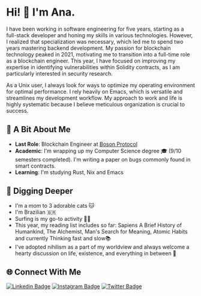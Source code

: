 # Hi! 👋 I'm Ana.

I have been working in software engineering for five years, starting as a full-stack developer and honing my skills in various technologies. However, I realized that specialization was necessary, which led me to spend two years mastering backend development. My passion for blockchain technology peaked in 2021, motivating me to transition into a full-time role as a blockchain engineer. This year, I have focused on improving my expertise in identifying vulnerabilities within Solidity contracts, as I am particularly interested in security research.

As a Unix user, I always look for ways to optimize my operating environment for optimal performance. I rely heavily on Emacs, which is versatile and streamlines my development workflow. My approach to work and life is highly systematic because I believe meticulous organization is crucial to success.

## 🚀 A Bit About Me
- **Last Role**: Blockchain Engineer at [Boson Protocol](https://www.bosonprotocol.io/)
- **Academic**: I'm wrapping up my Computer Science degree 🎓 (9/10 semesters completed). I'm writing a paper on bugs commonly found in smart contracts.
- **Learning**: I'm studying Rust, Nix and Emacs

## 📖 Digging Deeper

- I'm a mom to 3 adorable cats 🐱 
- I'm Brazilian 🇧🇷
- Surfing is my go-to activity 🏄‍♀️
- This year, my reading list includes so far: Sapiens A Brief History of Humankind, The Alchemist, Man's Search for Meaning, Atomic Habits and currently Thinking fast and slow📚
- I've adopted nihilism as a part of my worldview and always welcome a hearty discussion on life, existence, and everything in between 🌌

## 🌐 Connect With Me

[![Linkedin Badge](https://img.shields.io/badge/-LinkedIn-blue?style=flat-square&logo=Linkedin&logoColor=white&link=https://www.linkedin.com/in/anajuliabit/)](https://www.linkedin.com/in/anajuliabit/)
[![Instagram Badge](https://img.shields.io/badge/-Instagram-purple?style=flat-square&logo=Instagram&logoColor=white&link=https://www.instagram.com/anajuliabit/)](https://www.instagram.com/anajuliabit/)
[![Twitter Badge](https://img.shields.io/badge/-Twitter-1DA1F2?style=flat-square&logo=twitter&logoColor=white&link=https://www.twitter.com/anajuliadev)](https://www.twitter.com/anajuliabit)

